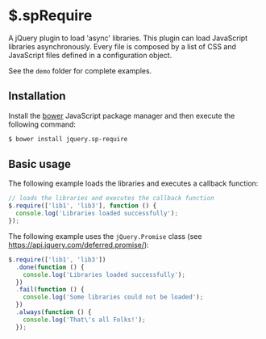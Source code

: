 # $.spRequire

A jQuery plugin to load 'async' libraries. This plugin can load JavaScript libraries asynchronously. Every file is composed by a list of CSS and JavaScript files defined in a configuration object.

See the `demo` folder for complete examples.

## Installation

Install the [bower](https://github.com/bower/bower) JavaScript package manager and then execute the following command:

```bash
$ bower install jquery.sp-require
```

## Basic usage

The following example loads the libraries and executes a callback function:

```JavaScript
// loads the libraries and executes the callback function
$.require(['lib1', 'lib3'], function () {
  console.log('Libraries loaded successfully');
});
```

The following example uses the `jQuery.Promise` class (see https://api.jquery.com/deferred.promise/):

```JavaScript
$.require(['lib1', 'lib3'])
  .done(function () {
    console.log('Libraries loaded successfully');
  })
  .fail(function () {
    console.log('Some libraries could not be loaded');
  })
  .always(function () {
    console.log('That\'s all Folks!');
  });
```
